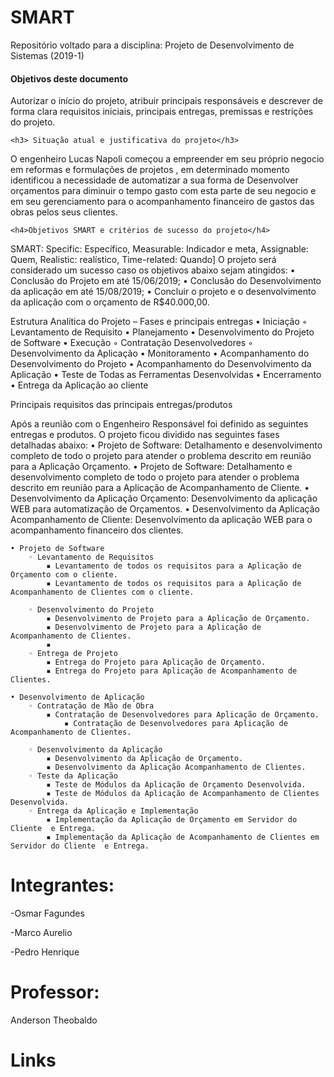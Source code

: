 # SMART

Repositório voltado para a disciplina: Projeto de Desenvolvimento de Sistemas (2019-1)

   <h4> Objetivos deste documento</h4>
Autorizar o início do projeto, atribuir principais responsáveis e descrever de forma clara requisitos iniciais, principais entregas, premissas e restrições do projeto.

    <h3> Situação atual e justificativa do projeto</h3>

   O engenheiro Lucas Napoli começou a empreender em seu próprio negocio em reformas e formulações de projetos , em determinado momento identificou a necessidade de automatizar a sua forma de Desenvolver orçamentos para diminuir o tempo gasto com esta parte de seu negocio  e em seu gerenciamento para o acompanhamento financeiro de gastos das obras pelos seus clientes.

    <h4>Objetivos SMART e critérios de sucesso do projeto</h4>

SMART: Specific: Específico, Measurable: Indicador e meta, Assignable: Quem, Realistic: realístico, Time-related: Quando]
O projeto será considerado um sucesso caso os objetivos abaixo sejam atingidos:
    • Conclusão do Projeto em até 15/06/2019;
    • Conclusão do Desenvolvimento da aplicação em até 15/08/2019;
    • Concluir o projeto e o desenvolvimento  da aplicação com o orçamento de R$40.000,00.

Estrutura Analítica do Projeto – Fases e principais entregas
    • Iniciação
        ◦ Levantamento de Requisito
    • Planejamento
    • Desenvolvimento do Projeto de Software
    • Execução
        ◦ Contratação Desenvolvedores
        ◦ Desenvolvimento da Aplicação
    • Monitoramento
    • Acompanhamento do Desenvolvimento do Projeto
    • Acompanhamento do Desenvolvimento da Aplicação
    • Teste de Todas as Ferramentas Desenvolvidas
    • Encerramento
    • Entrega da Aplicação ao cliente
    
 Principais requisitos das principais entregas/produtos

Após a reunião com o Engenheiro Responsável foi definido as seguintes entregas e produtos.
O projeto ficou dividido nas seguintes fases detalhadas abaixo:
    • Projeto de Software: Detalhamento e desenvolvimento completo de todo o projeto para atender o problema descrito em reunião para a Aplicação Orçamento.
    • Projeto de Software: Detalhamento e desenvolvimento completo de todo o projeto para atender o problema descrito em reunião para a Aplicação de Acompanhamento de Cliente.
    • Desenvolvimento da Aplicação Orçamento: Desenvolvimento da aplicação WEB para automatização de Orçamentos.
    • Desenvolvimento da Aplicação Acompanhamento de Cliente: Desenvolvimento da aplicação WEB para o acompanhamento financeiro dos clientes. 
    
    • Projeto de Software
        ◦ Levantamento de Requisitos
            ▪ Levantamento de todos os requisitos para a Aplicação de Orçamento com o cliente.
            ▪ Levantamento de todos os requisitos para a Aplicação de Acompanhamento de Clientes com o cliente.

        ◦ Desenvolvimento do Projeto
            ▪ Desenvolvimento de Projeto para a Aplicação de Orçamento.
            ▪ Desenvolvimento de Projeto para a Aplicação de Acompanhamento de Clientes.
            ▪ 
        ◦ Entrega de Projeto
            ▪ Entrega do Projeto para Aplicação de Orçamento.
            ▪ Entrega do Projeto para Aplicação de Acompanhamento de Clientes.

    • Desenvolvimento de Aplicação
        ◦ Contratação de Mão de Obra
            ▪ Contratação de Desenvolvedores para Aplicação de Orçamento.   
                ▪ Contratação de Desenvolvedores para Aplicação de Acompanhamento de Clientes.

        ◦ Desenvolvimento da Aplicação
            ▪ Desenvolvimento da Aplicação de Orçamento.
            ▪ Desenvolvimento da Aplicação Acompanhamento de Clientes.
        ◦ Teste da Aplicação
            ▪ Teste de Módulos da Aplicação de Orçamento Desenvolvida.
            ▪ Teste de Módulos da Aplicação de Acompanhamento de Clientes Desenvolvida.
        ◦ Entrega da Aplicação e Implementação
            ▪ Implementação da Aplicação de Orçamento em Servidor do Cliente  e Entrega.
            ▪ Implementação da Aplicação de Acompanhamento de Clientes em Servidor do Cliente  e Entrega.
            
            
# Integrantes:
<p>-Osmar Fagundes</p>
<p>-Marco Aurelio</p>
<p>-Pedro Henrique</p>

# Professor:
Anderson Theobaldo
# Links

